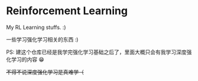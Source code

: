 # Reinforcement Learning

My RL Learning stuffs. :)

一些学习强化学习相关的东西 :)

PS: 建这个仓库已经是我学完强化学习基础之后了，里面大概只会有我学习深度强化学习的内容 😁

~~不得不说深度强化学习是真难学（~~
